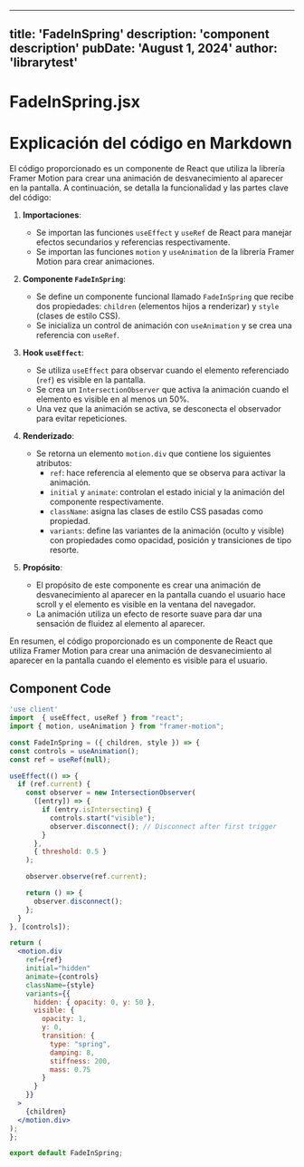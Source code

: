 ---
  title: 'FadeInSpring'
  description: 'component description'
  pubDate: 'August 1, 2024'
  author: 'librarytest'
  ---
  
  
  
  # FadeInSpring.jsx
  # Explicación del código en Markdown

El código proporcionado es un componente de React que utiliza la librería Framer Motion para crear una animación de desvanecimiento al aparecer en la pantalla. A continuación, se detalla la funcionalidad y las partes clave del código:

1. **Importaciones**:
   - Se importan las funciones `useEffect` y `useRef` de React para manejar efectos secundarios y referencias respectivamente.
   - Se importan las funciones `motion` y `useAnimation` de la librería Framer Motion para crear animaciones.

2. **Componente `FadeInSpring`**:
   - Se define un componente funcional llamado `FadeInSpring` que recibe dos propiedades: `children` (elementos hijos a renderizar) y `style` (clases de estilo CSS).
   - Se inicializa un control de animación con `useAnimation` y se crea una referencia con `useRef`.

3. **Hook `useEffect`**:
   - Se utiliza `useEffect` para observar cuando el elemento referenciado (`ref`) es visible en la pantalla.
   - Se crea un `IntersectionObserver` que activa la animación cuando el elemento es visible en al menos un 50%.
   - Una vez que la animación se activa, se desconecta el observador para evitar repeticiones.

4. **Renderizado**:
   - Se retorna un elemento `motion.div` que contiene los siguientes atributos:
     - `ref`: hace referencia al elemento que se observa para activar la animación.
     - `initial` y `animate`: controlan el estado inicial y la animación del componente respectivamente.
     - `className`: asigna las clases de estilo CSS pasadas como propiedad.
     - `variants`: define las variantes de la animación (oculto y visible) con propiedades como opacidad, posición y transiciones de tipo resorte.

5. **Propósito**:
   - El propósito de este componente es crear una animación de desvanecimiento al aparecer en la pantalla cuando el usuario hace scroll y el elemento es visible en la ventana del navegador.
   - La animación utiliza un efecto de resorte suave para dar una sensación de fluidez al elemento al aparecer.

En resumen, el código proporcionado es un componente de React que utiliza Framer Motion para crear una animación de desvanecimiento al aparecer en la pantalla cuando el elemento es visible para el usuario.
  
  ## Component Code
  ```jsx
  'use client'
import  { useEffect, useRef } from "react";
import { motion, useAnimation } from "framer-motion";

const FadeInSpring = ({ children, style }) => {
  const controls = useAnimation();
  const ref = useRef(null);

  useEffect(() => {
    if (ref.current) {
      const observer = new IntersectionObserver(
        ([entry]) => {
          if (entry.isIntersecting) {
            controls.start("visible");
            observer.disconnect(); // Disconnect after first trigger
          }
        },
        { threshold: 0.5 }
      );

      observer.observe(ref.current);

      return () => {
        observer.disconnect();
      };
    }
  }, [controls]);

  return (
    <motion.div
      ref={ref}
      initial="hidden"
      animate={controls}
      className={style}
      variants={{
        hidden: { opacity: 0, y: 50 },
        visible: {
          opacity: 1,
          y: 0,
          transition: {
            type: "spring",
            damping: 8,
            stiffness: 200,
            mass: 0.75
          }
        }
      }}
    >
      {children}
    </motion.div>
  );
};

export default FadeInSpring;
  ```
  
